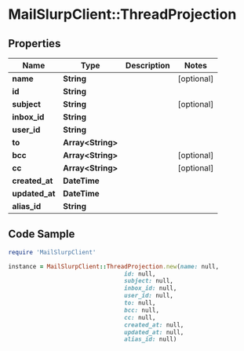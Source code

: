 # MailSlurpClient::ThreadProjection

## Properties

Name | Type | Description | Notes
------------ | ------------- | ------------- | -------------
**name** | **String** |  | [optional] 
**id** | **String** |  | 
**subject** | **String** |  | [optional] 
**inbox_id** | **String** |  | 
**user_id** | **String** |  | 
**to** | **Array&lt;String&gt;** |  | 
**bcc** | **Array&lt;String&gt;** |  | [optional] 
**cc** | **Array&lt;String&gt;** |  | [optional] 
**created_at** | **DateTime** |  | 
**updated_at** | **DateTime** |  | 
**alias_id** | **String** |  | 

## Code Sample

```ruby
require 'MailSlurpClient'

instance = MailSlurpClient::ThreadProjection.new(name: null,
                                 id: null,
                                 subject: null,
                                 inbox_id: null,
                                 user_id: null,
                                 to: null,
                                 bcc: null,
                                 cc: null,
                                 created_at: null,
                                 updated_at: null,
                                 alias_id: null)
```


